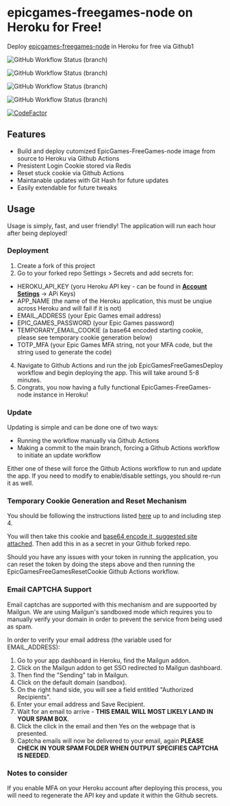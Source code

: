 # epicgames-freegames-node on Heroku for Free!
Deploy [epicgames-freegames-node](https://github.com/claabs/epicgames-freegames-node) in Heroku for free via Github1

![GitHub Workflow Status (branch)](https://img.shields.io/github/workflow/status/davidjameshowell/epicgames-freegames-heroku/EpicGamesFreeGamesDeploy/main?label=Deploy%20EpicGames-FreeGames-Node&style=for-the-badge)

![GitHub Workflow Status (branch)](https://img.shields.io/github/workflow/status/davidjameshowell/epicgames-freegames-heroku/EpicGamesFreeGamesRun/main?label=Run%20EpicGames-FreeGames-Node&style=for-the-badge)

![GitHub Workflow Status (branch)](https://img.shields.io/github/workflow/status/davidjameshowell/epicgames-freegames-heroku/EpicGamesFreeGamesUpdate/main?label=Update%20EpicGames-FreeGames-Node&style=for-the-badge)

![GitHub Workflow Status (branch)](https://img.shields.io/github/workflow/status/davidjameshowell/epicgames-freegames-heroku/EpicGamesFreeGamesResetCookie/main?label=Reset%20cookie%20EpicGames-FreeGames-Node&style=for-the-badge)

[![CodeFactor](https://www.codefactor.io/repository/github/davidjameshowell/epicgames-freegames-heroku/badge)](https://www.codefactor.io/repository/github/davidjameshowell/epicgames-freegames-heroku)

## Features
* Build and deploy cutomized EpicGames-FreeGames-node image from source to Heroku via Github Actions
* Presistent Login Cookie stored via Redis
* Reset stuck cookie via Github Actions
* Maintanable updates with Git Hash for future updates
* Easily extendable for future tweaks

## Usage

Usage is simply, fast, and user friendly! The application will run each hour after being deployed!

### Deployment

1. Create a fork of this project
2. Go to your forked repo Settings > Secrets and add secrets for:
  * HEROKU_API_KEY (yoru Heroku API key - can be found in **[Account Setings](https://dashboard.heroku.com/account)** -> APi Keys)
  * APP_NAME (the name of the Heroku application, this must be unqiue across Heroku and will fail if it is not)
  * EMAIL_ADDRESS (your Epic Games email address)
  * EPIC_GAMES_PASSWORD (your Epic Games password)
  * TEMPORARY_EMAIL_COOKIE (a base64 encoded starting cookie, please see temporary cookie generation below)
  * TOTP_MFA (your Epic Games MFA string, not your MFA code, but the string used to generate the code)
4. Navigate to Github Actions and run the job EpicGamesFreeGamesDeploy workflow and begin deploying the app. This will take around 5-8 minutes.
5. Congrats, you now having a fully functional EpicGames-FreeGames-node instance in Heroku!

### Update

Updating is simple and can be done one of two ways:
* Running the workflow manually via Github Actions
* Making a commit to the main branch, forcing a Github Actions workflow to initiate an update workflow
 
Either one of these will force the Github Actions workflow to run and update the app. If you need to modify to enable/disable settings, you should re-run it as well.
 
### Temporary Cookie Generation and Reset Mechanism

You should be following the instructions listed [here](https://github.com/claabs/epicgames-freegames-node#cookie-import) up to and including step 4.

You will then take this cookie and [base64 encode it, suggested site attached](https://www.base64encode.org/). Then add this in as a secret in your Github forked repo.

Should you have any issues with your token in running the application, you can reset the token by doing the steps above and then running the EpicGamesFreeGamesResetCookie Github Actions workflow.

### Email CAPTCHA Support

Email captchas are supported with this mechanism and are suppoorted by Mailgun. We are using Mailgun's sandboxed mode which requires you to manually verify your domain in order to prevent the service from being used as spam.

In order to verify your email address (the variable used for EMAIL_ADDRESS):
1. Go to your app dashboard in Heroku, find the Mailgun addon.
2. Click on the Mailgun addon to get SSO redirected to Mailgun dashboard.
3. Then find the "Sending" tab in Mailgun.
4. Click on the default domain (sandbox).
5. On the right hand side, you will see a field entitled "Authorized Recipients".
6. Enter your email address and Save Recipient.
7. Wait for an email to arrive - **THIS EMAIL WILL MOST LIKELY LAND IN YOUR SPAM BOX**.
8. Click the click in the email and then Yes on the webpage that is presented.
9. Captcha emails will now be delivered to your email, again **PLEASE CHECK IN YOUR SPAM FOLDER WHEN OUTPUT SPECIFIES CAPTCHA IS NEEDED**.

### Notes to consider
If you enable MFA on your Heroku account after deploying this process, you will need to regenerate the API key and update it within the Github secrets.
